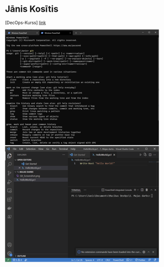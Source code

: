 ﻿# Jānis Kosītis

[DecOps-Kurss] [link]

[![Git_Screenshot](https://github.com/Vidutajs/git_repos/blob/main/module_1/img/Git_Screenshot.png?raw=true)](https://github.com/Vidutajs/git_repos)
[![VS Code_ScreenShot](https://github.com/Vidutajs/git_repos/blob/main/module_1/img/VS%20Code_ScreenShot.png?raw=true)](https://github.com/Vidutajs/git_repos)

[link]: <https://github.com/Vidutajs/DevOps-Kurss>
